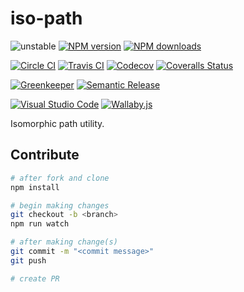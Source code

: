 # iso-path

![unstable][unstable-image]
[![NPM version][npm-image]][npm-url]
[![NPM downloads][downloads-image]][downloads-url]

[![Circle CI][circleci-image]][circleci-url]
[![Travis CI][travis-image]][travis-url]
[![Codecov][codecov-image]][codecov-url]
[![Coveralls Status][coveralls-image]][coveralls-url]

[![Greenkeeper][greenkeeper-image]][greenkeeper-url]
[![Semantic Release][semantic-release-image]][semantic-release-url]

[![Visual Studio Code][vscode-image]][vscode-url]
[![Wallaby.js][wallaby-image]][wallaby-url]

Isomorphic path utility.

## Contribute

```sh
# after fork and clone
npm install

# begin making changes
git checkout -b <branch>
npm run watch

# after making change(s)
git commit -m "<commit message>"
git push

# create PR
```

[circleci-image]: https://circleci.com/gh/unional/iso-path/tree/master.svg?style=shield
[circleci-url]: https://circleci.com/gh/unional/iso-path/tree/master
[codecov-image]: https://codecov.io/gh/unional/iso-path/branch/master/graph/badge.svg
[codecov-url]: https://codecov.io/gh/unional/iso-path
[coveralls-image]: https://coveralls.io/repos/github/unional/iso-path/badge.svg?branch=master
[coveralls-url]: https://coveralls.io/github/unional/iso-path?branch=master
[downloads-image]: https://img.shields.io/npm/dm/iso-path.svg?style=flat
[downloads-url]: https://npmjs.org/package/iso-path
[greenkeeper-image]: https://badges.greenkeeper.io/unional/iso-path.svg
[greenkeeper-url]: https://greenkeeper.io/
[npm-image]: https://img.shields.io/npm/v/iso-path.svg?style=flat
[npm-url]: https://npmjs.org/package/iso-path
[semantic-release-image]: https://img.shields.io/badge/%20%20%F0%9F%93%A6%F0%9F%9A%80-semantic--release-e10079.svg
[semantic-release-url]: https://github.com/semantic-release/semantic-release
[travis-image]: https://img.shields.io/travis/unional/iso-path/master.svg?style=flat
[travis-url]: https://travis-ci.org/unional/iso-path?branch=master
[unstable-image]: https://img.shields.io/badge/stability-unstable-yellow.svg
[vscode-image]: https://img.shields.io/badge/vscode-ready-green.svg
[vscode-url]: https://code.visualstudio.com/
[wallaby-image]: https://img.shields.io/badge/wallaby.js-configured-green.svg
[wallaby-url]: https://wallabyjs.com
